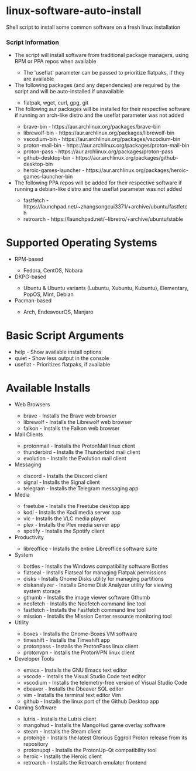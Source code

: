 # linux-software-auto-install
<p>Shell script to install some common software on a fresh linux installation</p>

<h3>Script Information</h3>
    <ul>
        <li>The script will install software from traditional package managers, using RPM or PPA repos when available</li>
            <ul>
                <li>The 'useflat' parameter can be passed to prioritize flatpaks, if they are available</li>
            </ul>
        <li>The following packages (and any dependencies) are required by the script and will be auto-installed if unavailable</li>
        <ul>
            <li>flatpak, wget, curl, gpg, git</li>
        </ul>
        <li>The following aur packages will be installed for their respective software if running an arch-like distro and the useflat parameter was not added</li>
        <ul>
            <li>brave-bin - https://aur.archlinux.org/packages/brave-bin </li>
            <li>librewolf-bin - https://aur.archlinux.org/packages/librewolf-bin </li>
            <li>vscodium-bin - https://aur.archlinux.org/packages/vscodium-bin </li>
            <li>proton-mail-bin - https://aur.archlinux.org/packages/proton-mail-bin </li>
            <li>proton-pass - https://aur.archlinux.org/packages/proton-pass </li>
            <li>github-desktop-bin - https://aur.archlinux.org/packages/github-desktop-bin </li>
            <li>heroic-games-launcher - https://aur.archlinux.org/packages/heroic-games-launcher-bin </li>
        </ul>
        <li>The following PPA repos will be added for their respective software if running a debian-like distro and the useflat parameter was not added</li>
        <ul>
            <li>fastfetch - https://launchpad.net/~zhangsongcui3371/+archive/ubuntu/fastfetch </li>
            <li>retroarch - https://launchpad.net/~libretro/+archive/ubuntu/stable </li>
        </ul>
    </ul>
<h1>Supported Operating Systems</h1>
    <ul>
        <li>RPM-based</li>
        <ul>
            <li>Fedora, CentOS, Nobara</li>
        </ul>
        <li>DKPG-based</li>
        <ul>
            <li>Ubuntu & Ubuntu variants (Lubuntu, Xubuntu, Kubuntu), Elementary, PopOS, Mint, Debian</li>
        </ul>
        <li>Pacman-based</li>
        <ul>
            <li>Arch, EndeavourOS, Manjaro</li>
        </ul>
    </ul>

<h1>Basic Script Arguments</h1>
    <ul>
        <li>help - Show available install options</li>
        <li>quiet - Show less output in the console</li>
        <li>useflat - Prioritizes flatpaks, if available</li>
    </ul>

<h1>Available Installs</h1>
    <ul>
        <li>Web Browsers</li>
        <ul>
            <li>brave - Installs the Brave web browser</li>
            <li>librewolf - Installs the Librewolf web browser</li> 
            <li>falkon - Installs the Falkon web browser</li> 
        </ul>
        <li>Mail Clients</li>
        <ul>
            <li>protonmail - Installs the ProtonMail linux client</li>
            <li>thunderbird - Installs the Thunderbird mail client</li>
            <li>evolution - Installs the Evolution mail client</li>
        </ul>
        <li>Messaging</li>
        <ul>
            <li>discord - Installs the Discord client</li>
            <li>signal - Installs the Signal client</li>
            <li>telegram - Installs the Telegram messaging app</li>
        </ul>
        <li>Media</li>
        <ul>
            <li>freetube - Installs the Freetube desktop app</li>
            <li>kodi - Installs the Kodi media server app</li>
            <li>vlc - Installs the VLC media player</li>
            <li>plex - Installs the Plex media server app</li>   
            <li>spotify - Installs the Spotify client</li>
        </ul>
        <li>Productivity</li>
        <ul>
            <li>libreoffice - Installs the entire Libreoffice software suite</li>
        </ul>
        <li>System</li>
        <ul>
            <li>bottles - Installs the Windows compatibility software Bottles</li>
            <li>flatseal - Installs Flatseal for managing Flatpak permissions</li>
            <li>disks - Installs Gnome Disks utility for managing partitions</li>
            <li>diskanalyzer - Installs Gnome Disk Analyzer utility for viewing system storage</li>
            <li>gthumb - Installs the image viewer software Gthumb</li>
            <li>neofetch - Installs the Neofetch command line tool</li>
            <li>fastfetch - Installs the Fastfetch command line tool</li>
            <li>mission - Installs the Mission Center resource monitoring tool</li>
        </ul>
        <li>Utility</li>
        <ul>
            <li>boxes - Installs the Gnome-Boxes VM software</li>
            <li>timeshift - Installs the Timeshift app</li>    
            <li>protonpass - Installs the ProtonPass linux client</li>
            <li>protonvpn - Installs the ProtonVPN linux client</li>
        </ul>
        <li>Developer Tools</li>
        <ul>
            <li>emacs - Installs the GNU Emacs text editor</li>
            <li>vscode - Installs the Visual Studio Code text editor</li>
            <li>vscodium - Installs the telemetry-free version of Visual Studio Code</li>
            <li>dbeaver - Installs the Dbeaver SQL editor</li>
            <li>vim - Installs the terminal text editor Vim</li>
            <li>github - Installs the linux port of the Github Desktop app</li>
        </ul>
        <li>Gaming Software</li>
        <ul>
            <li>lutris - Installs the Lutris client</li>
            <li>mangohud - Installs the MangoHud game overlay software</li>
            <li>steam - Installs the Steam client</li>
            <li>protonge - Installs the latest Glorious Eggroll Proton release from its repository</li>
            <li>protonupqt - Installs the ProtonUp-Qt compatibility tool</li> 
            <li>heroic - Installs the Heroic client</li>
            <li>retroarch - Installs the Retroarch emulator frontend</li>
        </ul>
    </ul> 